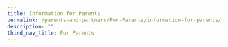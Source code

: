 ```yaml
---
title: Information for Parents
permalink: /parents-and-partners/For-Parents/information-for-parents/
description: ""
third_nav_title: For Parents
---
```

